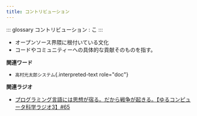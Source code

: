 ```yaml
---
title: コントリビューション
---
```


::: glossary
コントリビューション : こ
:::

-   オープンソース界隈に根付いている文化
-   コードやコミュニティーへの具体的な貢献そのものを指す。

**関連ワード**

-   `高村光太郎システム`{.interpreted-text role="doc"}

**関連ラジオ**

-   [プログラミング言語には思想が宿る。だから戦争が起きる。【ゆるコンピュータ科学ラジオ3】#65](https://www.youtube.com/watch?v=qNHfKNjX8Us)
